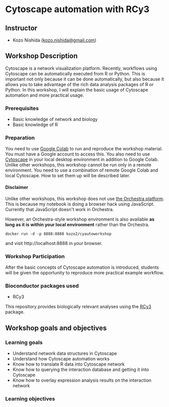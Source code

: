 # Cytoscape automation with RCy3

## Instructor

- Kozo Nishida (kozo.nishida@gmail.com)

## Workshop Description

Cytoscape is a network visualization platform.
Recently, workflows using Cytoscape can be automatically executed from R or Python.
This is important not only because it can be done automatically,
but also because it allows you to take advantage of the rich data analysis packages of R or Python.
In this workshop, I will explain the basic usage of Cytoscape automation and more practical usage.

### Prerequisites

- Basic knowledge of network and biology
- Basic knowledge of R

### Preparation

You need to use [Google Colab](https://colab.research.google.com/) to run and reproduce the workshop material.
You must have a Google account to access this.
You also need to use [Cytoscape](https://cytoscape.org/download.html) in your local desktop environment in addition to Google Colab.
Unlike other workshops, this workshop cannot be run only in a remote environment.
You need to use a combination of remote Google Colab and local Cytoscape.
How to set them up will be described later.

#### Disclaimer
Unlike other workshops, this workshop does not use [the Orchestra platform](http://app.orchestra.cancerdatasci.org/).
This is because my notebook is doing a browser hack using JavaScript.
Currently that JavaScript doesn't work in Orchestra.

However, an Orchestra-style workshop environment is also available **as long as it is within your local environment** rather than the Orchestra.
```
docker run -d -p 8888:8888 kozo2/cyautoworkshop
```
and visit http://localhost:8888 in your browser.

### Workshop Participation

After the basic concepts of Cytoscape automation is introduced,
students will be given the opportunity to reproduce more practical example workflow.

### Bioconductor packages used

- RCy3

This repository provides biologically relevant analyses using the [RCy3](https://bioconductor.org/packages/RCy3/) package.

## Workshop goals and objectives

### Learning goals
- Understand network data structures in Cytoscape
- Understand how Cytoscape automation works
- Know how to translate R data into Cytoscape network
- Know how to querying the interaction database and getting it into Cytoscape
- Know how to overlay expression analysis results on the interaction network

### Learning objectives


